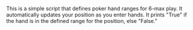 This is a simple script that defines poker hand ranges for 6-max play. It automatically
updates your position as you enter hands. It prints "True" if the hand is in the
defined range for the position, else "False."
